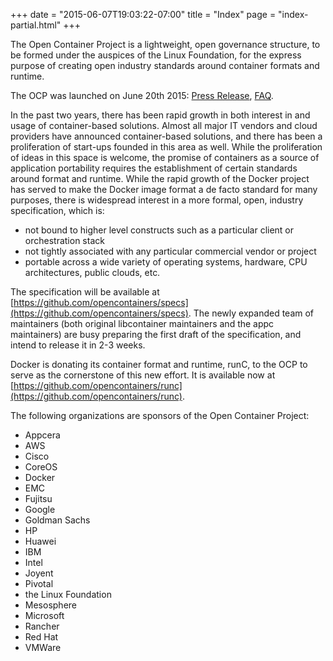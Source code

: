 +++
date = "2015-06-07T19:03:22-07:00"
title = "Index"
page = "index-partial.html"
+++

The Open Container Project is a lightweight, open governance structure, to be formed under the auspices of the Linux Foundation, for the express purpose of creating open industry standards around container formats and runtime.

The OCP was launched on June 20th 2015: [Press Release](/pressrelease), [FAQ](/faq).

In the past two years, there has been rapid growth in both interest in and usage of container-based solutions. Almost all major IT vendors and cloud providers have announced container-based solutions, and there has been a proliferation of start-ups founded in this area as well. While the proliferation of ideas in this space is welcome, the promise of containers as a source of application portability requires the establishment of certain standards around format and runtime. While the rapid growth of the Docker project has served to make the Docker image format a de facto standard for many purposes, there is widespread interest in a more formal, open, industry specification, which is:

* not bound to higher level constructs such as a particular client or orchestration stack
* not tightly associated with any particular commercial vendor or project
* portable across a wide variety of operating systems, hardware, CPU architectures, public clouds, etc.

The specification will be available at [https://github.com/opencontainers/specs](https://github.com/opencontainers/specs). The newly expanded team of maintainers (both original libcontainer maintainers and the appc maintainers) are busy preparing the first draft of the specification, and intend to release it in 2-3 weeks.

Docker is donating its container format and runtime, runC, to the OCP to serve as the cornerstone of this new effort. It is available now  at [https://github.com/opencontainers/runc](https://github.com/opencontainers/runc).

The following organizations are sponsors of the Open Container Project:

* Appcera
* AWS
* Cisco
* CoreOS
* Docker
* EMC
* Fujitsu
* Google
* Goldman Sachs
* HP
* Huawei
* IBM
* Intel
* Joyent
* Pivotal
* the Linux Foundation
* Mesosphere
* Microsoft
* Rancher
* Red Hat
* VMWare

